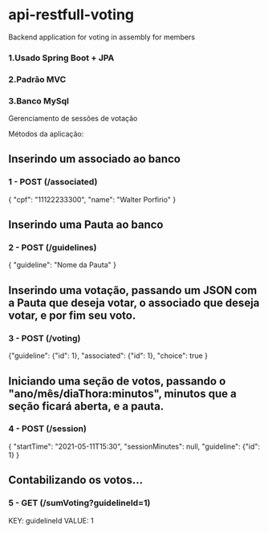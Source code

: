 # api-restfull-voting
Backend application for voting in assembly for members

<h3>1.Usado Spring Boot + JPA</h3>
<h3>2.Padrão MVC</h3>
<h3>3.Banco MySql</h3>


Gerenciamento de sessões de votação

   Métodos da aplicação:

<h2>Inserindo um associado ao banco</h2>
<h3>1 - POST (/associated)</h3>
{
  "cpf": "11122233300",
  "name": "Walter Porfirio"
}
  
  
<h2>Inserindo uma Pauta ao banco</h2>
<h3>2 - POST (/guidelines)</h3>
{
    "guideline": "Nome da Pauta"
}


<h2>Inserindo uma votação, passando um JSON com a Pauta que deseja votar, o associado que deseja votar, e por fim seu voto.</h2>
<h3>3 - POST (/voting)</h3>
{"guideline": {"id": 1}, "associated": {"id": 1}, "choice": true }


<h2>Iniciando uma seção de votos, passando o "ano/mês/diaThora:minutos", minutos que a seção ficará aberta, e a pauta.</h2>
<h3>4 - POST (/session)</h3>
{
    "startTime": "2021-05-11T15:30",
    "sessionMinutes": null,
    "guideline": {"id": 1}
}

<h2>Contabilizando os votos...</h2>
<h3>5 - GET (/sumVoting?guidelineId=1)</h3>
KEY: guidelineId VALUE: 1


